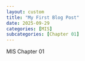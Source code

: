 ```yaml
---
layout: custom
title: "My First Blog Post"
date: 2025-09-29
categories: [MIS]
subcategories: [Chapter 01]
---
```


MIS Chapter 01

